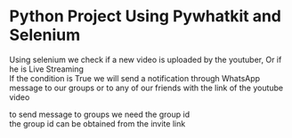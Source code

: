 # Python Project Using Pywhatkit and Selenium

Using selenium we check if a new video is uploaded by the youtuber, Or if he is Live Streaming  
If the condition is True we will send a notification through WhatsApp message to our groups or to any of our friends with the link of the youtube video  
  
to send message to groups we need the group id  
the group id can be obtained from the invite link  
